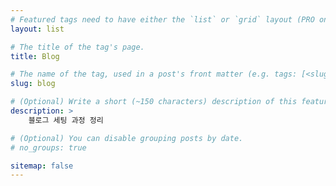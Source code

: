 ```yaml
---
# Featured tags need to have either the `list` or `grid` layout (PRO only).
layout: list

# The title of the tag's page.
title: Blog

# The name of the tag, used in a post's front matter (e.g. tags: [<slug>]).
slug: blog

# (Optional) Write a short (~150 characters) description of this featured tag.
description: >
    블로그 세팅 과정 정리

# (Optional) You can disable grouping posts by date.
# no_groups: true

sitemap: false
---
```

